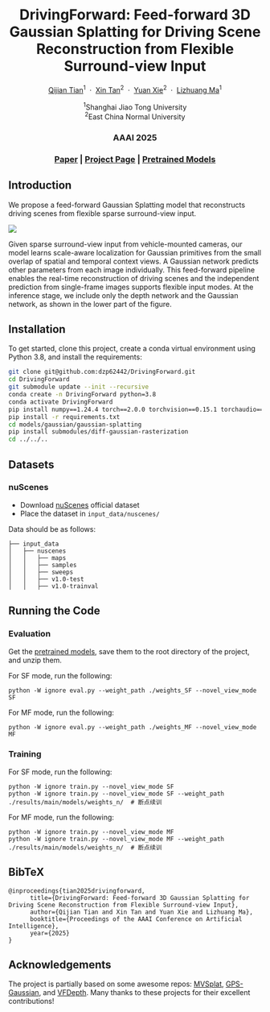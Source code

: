 <p align="center">
  <h1 align="center">DrivingForward: Feed-forward 3D Gaussian Splatting for Driving Scene Reconstruction from Flexible Surround-view Input</h1>
  <p align="center">
    <a href="https://fangzhou2000.github.io/">Qijian Tian</a><sup>1</sup>
    &nbsp;·&nbsp;
    <a href="https://tanxincs.github.io/">Xin Tan</a><sup>2</sup>
    &nbsp;·&nbsp;
    <a href="https://scholar.google.com/citations?user=RN1QMPgAAAAJ">Yuan Xie</a><sup>2</sup>
    &nbsp;·&nbsp;
    <a href="https://dmcv.sjtu.edu.cn/people/">Lizhuang Ma</a><sup>1</sup>
  </p>
  <p align="center">
    <sup>1</sup>Shanghai Jiao Tong University
    <br>
    <sup>2</sup>East China Normal University
  </p>
  <h3 align="center">AAAI 2025</h3>
  <h3 align="center"><a href="https://arxiv.org/abs/2409.12753">Paper</a> | <a href="https://fangzhou2000.github.io/projects/drivingforward/">Project Page</a> | <a href="https://drive.google.com/drive/folders/1IASOPK1RQeP-nLQvJUn7WQUtb_fwGlVS">Pretrained Models</a> </h3>
</p>

## Introduction

We propose a feed-forward Gaussian Splatting model that reconstructs driving scenes from flexible sparse surround-view input.

<img src=".\assets\framework.png">

Given sparse surround-view input from vehicle-mounted cameras, our model learns
scale-aware localization for Gaussian primitives from the small overlap of spatial and temporal context views. A Gaussian
network predicts other parameters from each image individually. This feed-forward pipeline enables the real-time reconstruction
of driving scenes and the independent prediction from single-frame images supports flexible input modes. At the inference stage,
we include only the depth network and the Gaussian network, as shown in the lower part of the figure.

## Installation

To get started, clone this project, create a conda virtual environment using Python 3.8, and install the requirements:

```bash
git clone git@github.com:dzp62442/DrivingForward.git
cd DrivingForward
git submodule update --init --recursive
conda create -n DrivingForward python=3.8
conda activate DrivingForward
pip install numpy==1.24.4 torch==2.0.0 torchvision==0.15.1 torchaudio==2.0.1 --index-url https://download.pytorch.org/whl/cu118
pip install -r requirements.txt
cd models/gaussian/gaussian-splatting
pip install submodules/diff-gaussian-rasterization
cd ../../..
```

## Datasets

### nuScenes 
* Download [nuScenes](https://www.nuscenes.org/nuscenes) official dataset
* Place the dataset in `input_data/nuscenes/`

Data should be as follows:
```
├── input_data
│   ├── nuscenes
│   │   ├── maps
│   │   ├── samples
│   │   ├── sweeps
│   │   ├── v1.0-test
│   │   ├── v1.0-trainval
```

## Running the Code

### Evaluation

Get the [pretrained models](https://drive.google.com/drive/folders/1IASOPK1RQeP-nLQvJUn7WQUtb_fwGlVS), save them to the root directory of the project, and unzip them.

For SF mode, run the following:
```shell
python -W ignore eval.py --weight_path ./weights_SF --novel_view_mode SF
```


For MF mode, run the following:
```shell
python -W ignore eval.py --weight_path ./weights_MF --novel_view_mode MF
```

### Training

For SF mode, run the following:
```shell
python -W ignore train.py --novel_view_mode SF
python -W ignore train.py --novel_view_mode SF --weight_path ./results/main/models/weights_n/  # 断点续训
```

For MF mode, run the following:
```shell
python -W ignore train.py --novel_view_mode MF
python -W ignore train.py --novel_view_mode MF --weight_path ./results/main/models/weights_n/  # 断点续训
```

## BibTeX
```
@inproceedings{tian2025drivingforward,
      title={DrivingForward: Feed-forward 3D Gaussian Splatting for Driving Scene Reconstruction from Flexible Surround-view Input}, 
      author={Qijian Tian and Xin Tan and Yuan Xie and Lizhuang Ma},
      booktitle={Proceedings of the AAAI Conference on Artificial Intelligence},
      year={2025}
}
```

## Acknowledgements

The project is partially based on some awesome repos: [MVSplat](https://github.com/donydchen/mvsplat), [GPS-Gaussian](https://github.com/aipixel/GPS-Gaussian), and [VFDepth](https://github.com/42dot/VFDepth). Many thanks to these projects for their excellent contributions!
